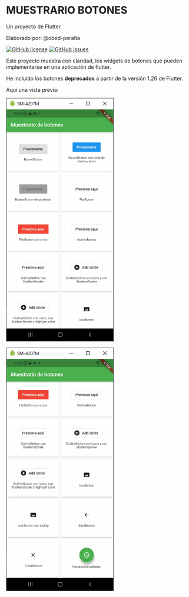 # __MUESTRARIO BOTONES__

Un proyecto de Flutter.

Elaborado por: @obed-peralta

[![GitHub license](https://img.shields.io/github/license/obed-peralta/MuestrarioBotonesFlutter?style=plastic)](https://github.com/obed-peralta/MuestrarioBotonesFlutter)
[![GitHub issues](https://img.shields.io/github/issues/obed-peralta/MuestrarioBotonesFlutter)](https://github.com/obed-peralta/MuestrarioBotonesFlutter/issues)

Este proyecto muestra con claridad, los widgets de botones que pueden implementarse en una aplicación de flutter.

He incluído los botones **deprecados** a partir de la versión 1.26 de Flutter.

Aquí una vista previa:

![Captura de Pantalla 1](docs/screeshots/ss1.png)

![Captura de Pantalla 1](docs/screeshots/ss2.png)
